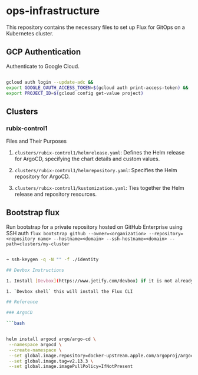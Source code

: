 # ops-infrastructure

This repository contains the necessary files to set up Flux for GitOps on a Kubernetes cluster.

## GCP Authentication

Authenticate to Google Cloud.

```bash

gcloud auth login --update-adc &&
export GOOGLE_OAUTH_ACCESS_TOKEN=$(gcloud auth print-access-token) &&
export PROJECT_ID=$(gcloud config get-value project)

```

## Clusters

### rubix-control1

Files and Their Purposes

1. `clusters/rubix-control1/helmrelease.yaml`: Defines the Helm release for ArgoCD, specifying the chart details and custom values.

2. `clusters/rubix-control1/helmrepository.yaml`: Specifies the Helm repository for ArgoCD.

3. `clusters/rubix-control1/kustomization.yaml`: Ties together the Helm release and repository resources.


## Bootstrap flux

Run bootstrap for a private repository hosted on GitHub Enterprise using SSH auth
  `flux bootstrap github --owner=<organization> --repository=<repository name> --hostname=<domain> --ssh-hostname=<domain> --path=clusters/my-cluster`

```bash

➜ ssh-keygen -q -N "" -f ./identity

## Devbox Instructions

1. Install [Devbox](https://www.jetify.com/devbox) if it is not already installed.

1. `Devbox shell` this will install the Flux CLI

## Reference

### ArgoCD

```bash 


helm install argocd argo/argo-cd \
 --namespace argocd \
 --create-namespace \
 --set global.image.repository=docker-upstream.apple.com/argoproj/argocd \
 --set global.image.tag=v2.13.3 \
 --set global.image.imagePullPolicy=IfNotPresent

 ```
